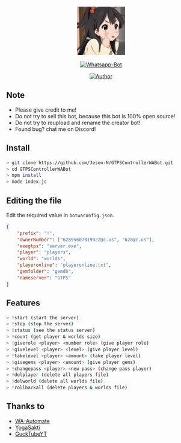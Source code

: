 <p align="center">
<img src="https://raw.githubusercontent.com/jesen-n/jesen-n/master/image/gambar2.jpg" width="128" height="128"/>
</p>
<p align="center">
<a href="#"><img title="Whatsapp-Bot" src="https://img.shields.io/badge/Whatsapp Bot-green?colorA=%23ff0000&colorB=%23017e40&style=for-the-badge"></a>
</p>
<p align="center">
<a href="https://github.com/Jesen-N"><img title="Author" src="https://img.shields.io/badge/Author-Jesen N-blueviolet.svg?style=for-the-badge&logo=github"></a>
</p>

## Note
- Please give credit to me!
- Do not try to sell this bot, because this bot is 100% open source!
- Do not try to reupload and rename the creator bot!
- Found bug? chat me on Discord!

## Install
```bash
> git clone https://github.com/Jesen-N/GTPSControllerWABot.git
> cd GTPSControllerWABot
> npm install
> node index.js
```

##  Editing the file
Edit the required value in `botwaconfig.json`.
```json
{
    "prefix": "!",
    "ownerNumber": ["62895607019922@c.us", "628@c.us"],
    "exegtps": "server.exe",
    "player": "players",
    "world": "worlds",
    "playeronline": "playeronline.txt",
    "gemfolder": "gemdb",
    "nameserver": "GTPS"
}
```
## Features
```bash
> !start (start the server)
> !stop (stop the server)
> !status (see the status server)
> !count (get player & worlds size)
> !giverole <player> <number role> (give player role)
> !givelevel <player> <level> (give player level)
> !takelevel <player> <amount> (take player level)
> !givegems <player> <amount> (give player gems)
> !changepass <player> <new pass> (change pass player)
> !delplayer (delete all players file)
> !delworld (delete all worlds file)
> !rollbackall (delete players & worlds file)
```

## Thanks to
- [WA-Automate](https://github.com/open-wa/wa-automate-nodejs)
- [YogaSakti](https://github.com/YogaSakti/imageToSticker)
- [GuckTubeYT](https://github.com/GuckTubeYT/GTPSControllerDiscordBot)


